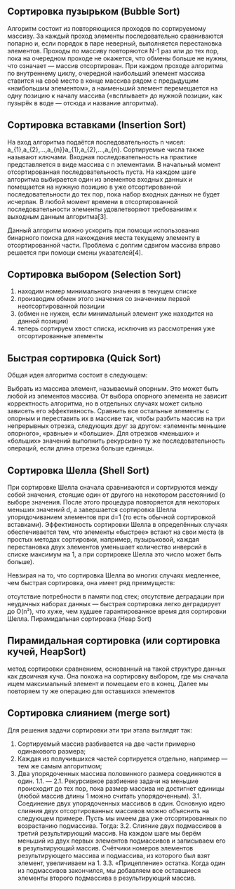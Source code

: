 ## Сортировка пузырьком (Bubble Sort)

Алгоритм состоит из повторяющихся проходов по сортируемому массиву. За каждый проход элементы последовательно сравниваются попарно и,
если порядок в паре неверный, выполняется перестановка элементов. Проходы по массиву повторяются N-1 раз или до тех пор,
пока на очередном проходе не окажется, что обмены больше не нужны, что означает — массив отсортирован.
При каждом проходе алгоритма по внутреннему циклу, очередной наибольший элемент массива ставится на своё 
место в конце массива рядом с предыдущим «наибольшим элементом», а наименьший элемент перемещается на одну позицию к началу массива 
(«всплывает» до нужной позиции, как пузырёк в воде — отсюда и название алгоритма).

## Сортировка вставками (Insertion Sort)

На вход алгоритма подаётся последовательность n чисел: a_{1},a_{2},...,a_{n}}a_{1},a_{2},...,a_{n}. 
Сортируемые числа также называют ключами. Входная последовательность на практике представляется в виде массива с n элементами. 
В начальный момент отсортированная последовательность пуста. На каждом шаге алгоритма выбирается один из элементов входных данных
и помещается на нужную позицию в уже отсортированной последовательности до тех пор, пока набор входных данных не будет исчерпан.
В любой момент времени в отсортированной последовательности элементы удовлетворяют требованиям к выходным данным алгоритма[3].

Данный алгоритм можно ускорить при помощи использования бинарного поиска для нахождения места 
текущему элементу в отсортированной части. Проблема с долгим сдвигом массива вправо решается при помощи смены указателей[4].

## Сортировка выбором (Selection Sort)
1. находим номер минимального значения в текущем списке
2. производим обмен этого значения со значением первой неотсортированной позиции 
3. (обмен не нужен, если минимальный элемент уже находится на данной позиции)
4. теперь сортируем хвост списка, исключив из рассмотрения уже отсортированные элементы

## Быстрая сортировка (Quick Sort)

Общая идея алгоритма состоит в следующем:

Выбрать из массива элемент, называемый опорным. Это может быть любой из элементов массива.
От выбора опорного элемента не зависит корректность алгоритма, но в отдельных случаях может сильно зависеть его эффективность.
Сравнить все остальные элементы с опорным и переставить их в массиве так, чтобы разбить массив на три непрерывных отрезка,
следующих друг за другом: «элементы меньшие опорного», «равные» и «большие».
Для отрезков «меньших» и «больших» значений выполнить рекурсивно ту же последовательность операций, если длина отрезка больше единицы.

## Сортировка Шелла (Shell Sort)

При сортировке Шелла сначала сравниваются и сортируются между собой значения, стоящие один от другого на некотором расстоянииd 
(о выборе значения. После этого процедура повторяется для некоторых меньших значений d, а завершается сортировка Шелла 
упорядочиванием элементов при d=1 (то есть обычной сортировкой вставками). 
Эффективность сортировки Шелла в определённых случаях обеспечивается тем, что элементы «быстрее» встают на свои места 
(в простых методах сортировки, например, пузырьковой, каждая перестановка двух элементов уменьшает количество инверсий в списке максимум на 1, 
а при сортировке Шелла это число может быть больше).

Невзирая на то, что сортировка Шелла во многих случаях медленнее, чем быстрая сортировка, она имеет ряд преимуществ:

отсутствие потребности в памяти под стек;
отсутствие деградации при неудачных наборах данных — быстрая сортировка легко деградирует до O(n²), 
что хуже, чем худшее гарантированное время для сортировки Шелла.
Пирамидальная сортировка (Heap Sort)

## Пирамидальная сортировка (или сортировка кучей, HeapSort) 
метод сортировки сравнением, основанный на такой структуре данных как двоичная куча. 
Она похожа на сортировку выбором, где мы сначала ищем максимальный элемент и помещаем его в конец.
Далее мы повторяем ту же операцию для оставшихся элементов

## Сортировка слиянием (merge sort) 


Для решения задачи сортировки эти три этапа выглядят так:
1.	Сортируемый массив разбивается на две части примерно одинакового размера;
2.	Каждая из получившихся частей сортируется отдельно, например — тем же самым алгоритмом;
3.	Два упорядоченных массива половинного размера соединяются в один.
1.1. — 2.1. Рекурсивное разбиение задачи на меньшие происходит до тех пор, пока размер массива не достигнет единицы 
(любой массив длины 1 можно считать упорядоченным).
3.1. Соединение двух упорядоченных массивов в один.
Основную идею слияния двух отсортированных массивов можно объяснить на следующем примере. 
Пусть мы имеем два уже отсортированных по возрастанию подмассива. 
Тогда:
3.2. Слияние двух подмассивов в третий результирующий массив.
На каждом шаге мы берём меньший из двух первых элементов подмассивов и записываем его в результирующий массив. 
Счётчики номеров элементов результирующего массива и подмассива, из которого был взят элемент, увеличиваем на 1.
3.3. «Прицепление» остатка.
Когда один из подмассивов закончился, мы добавляем все оставшиеся элементы второго подмассива в результирующий массив.







 

